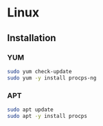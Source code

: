 # Linux

## Installation

### YUM

```sh
sudo yum check-update
sudo yum -y install procps-ng
```

### APT

```sh
sudo apt update
sudo apt -y install procps
```
